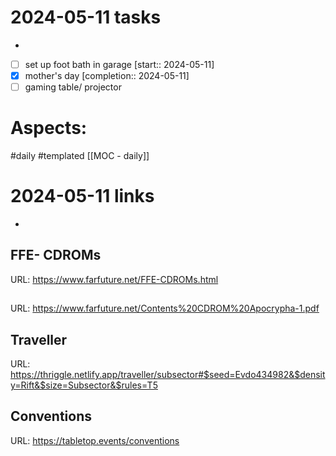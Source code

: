 
# 2024-05-11 tasks

- 

- [ ] set up foot bath in garage  [start:: 2024-05-11]
 - [x] mother's day  [completion:: 2024-05-11]
- [ ] gaming table/ projector 
# Aspects:
#daily #templated
[[MOC - daily]]

# 2024-05-11 links
- 


## FFE- CDROMs
URL: https://www.farfuture.net/FFE-CDROMs.html
## 
URL: https://www.farfuture.net/Contents%20CDROM%20Apocrypha-1.pdf
## Traveller
URL: https://thriggle.netlify.app/traveller/subsector#$seed=Evdo434982&$density=Rift&$size=Subsector&$rules=T5
## Conventions
URL: https://tabletop.events/conventions
